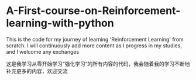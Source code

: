 # A-First-course-on-Reinforcement-learning-with-python
This is the code for my journey of learning 'Reinforcement Learning' from scratch. I will continuously add more content as I progress in my studies, and I welcome any exchanges

这是我学习从零开始学习“强化学习”的所有内容的代码，我会随着我的学习不断地补充更多的内容，欢迎交流
